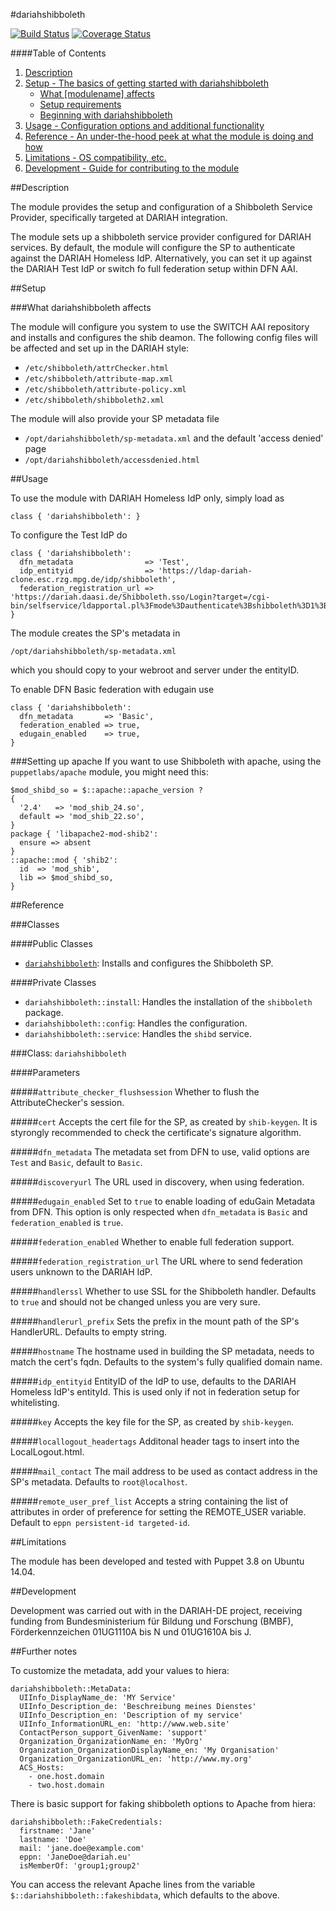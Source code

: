 #dariahshibboleth

[![Build Status](https://api.travis-ci.org/DARIAH-DE/puppetmodule-dariahshibboleth.png?branch=master)](https://travis-ci.org/DARIAH-DE/puppetmodule-dariahshibboleth)
[![Coverage Status](https://coveralls.io/repos/DARIAH-DE/puppetmodule-dariahshibboleth/badge.svg?branch=master&service=github)](https://coveralls.io/github/DARIAH-DE/puppetmodule-dariahshibboleth?branch=master)

####Table of Contents

1. [Description](#description)
2. [Setup - The basics of getting started with dariahshibboleth](#setup)
    * [What [modulename] affects](#what-dariahshibboleth-affects)
    * [Setup requirements](#setup-requirements)
    * [Beginning with dariahshibboleth](#beginning-with-dariahshibboleth)
3. [Usage - Configuration options and additional functionality](#usage)
4. [Reference - An under-the-hood peek at what the module is doing and how](#reference)
5. [Limitations - OS compatibility, etc.](#limitations)
6. [Development - Guide for contributing to the module](#development)

##Description

The module provides the setup and configuration of a Shibboleth Service Provider,
specifically targeted at DARIAH integration.

The module sets up a shibboleth service provider configured for DARIAH services.
By default, the module will configure the SP to authenticate against the DARIAH Homeless IdP.
Alternatively, you can set it up against the DARIAH Test IdP or switch fo full federation setup within DFN AAI.

##Setup

###What dariahshibboleth affects

The module will configure you system to use the SWITCH AAI repository and installs and configures the shib deamon.
The following config files will be affected and set up in the DARIAH style:

* `/etc/shibboleth/attrChecker.html`
* `/etc/shibboleth/attribute-map.xml`
* `/etc/shibboleth/attribute-policy.xml`
* `/etc/shibboleth/shibboleth2.xml`

The module will also provide your SP metadata file
* `/opt/dariahshibboleth/sp-metadata.xml`
and the default 'access denied' page
* `/opt/dariahshibboleth/accessdenied.html`

##Usage

To use the module with DARIAH Homeless IdP only, simply load as
```
class { 'dariahshibboleth': }
```


To configure the Test IdP do
```
class { 'dariahshibboleth':
  dfn_metadata                => 'Test',
  idp_entityid                => 'https://ldap-dariah-clone.esc.rzg.mpg.de/idp/shibboleth',
  federation_registration_url => 'https://dariah.daasi.de/Shibboleth.sso/Login?target=/cgi-bin/selfservice/ldapportal.pl%3Fmode%3Dauthenticate%3Bshibboleth%3D1%3Bnextpage%3Dregistration%3Breturnurl%3D'
}

```

The module creates the SP's metadata in
```
/opt/dariahshibboleth/sp-metadata.xml
```
which you should copy to your webroot and server under the entityID.


To enable DFN Basic federation with edugain use
```
class { 'dariahshibboleth':
  dfn_metadata       => 'Basic',
  federation_enabled => true,
  edugain_enabled    => true,
}

```

###Setting up apache
If you want to use Shibboleth with apache, using the `puppetlabs/apache` module, you might need this:

```
$mod_shibd_so = $::apache::apache_version ?
{
  '2.4'   => 'mod_shib_24.so',
  default => 'mod_shib_22.so',
}
package { 'libapache2-mod-shib2':
  ensure => absent
}
::apache::mod { 'shib2':
  id  => 'mod_shib',
  lib => $mod_shibd_so,
}
```



##Reference

###Classes

####Public Classes
* [`dariahshibboleth`](#class-dariahshibboleth): Installs and configures the Shibboleth SP.

####Private Classes
* `dariahshibboleth::install`: Handles the installation of the `shibboleth` package.
* `dariahshibboleth::config`: Handles the configuration.
* `dariahshibboleth::service`: Handles the `shibd` service.

###Class: `dariahshibboleth`

####Parameters

#####`attribute_checker_flushsession`
Whether to flush the AttributeChecker's session.

#####`cert`
Accepts the cert file for the SP, as created by `shib-keygen`.
It is styrongly recommended to check the certificate's signature algorithm.

#####`dfn_metadata`
The metadata set from DFN to use, valid options are `Test` and `Basic`, default to `Basic`.

#####`discoveryurl`
The URL used in discovery, when using federation.

#####`edugain_enabled`
Set to `true` to enable loading of eduGain Metadata from DFN.
This option is only respected when `dfn_metadata` is `Basic` and `federation_enabled` is `true`.

#####`federation_enabled`
Whether to enable full federation support.

#####`federation_registration_url`
The URL where to send federation users unknown to the DARIAH IdP.

#####`handlerssl`
Whether to use SSL for the Shibboleth handler.
Defaults to `true` and should not be changed unless you are very sure.

#####`handlerurl_prefix`
Sets the prefix in the mount path of the SP's HandlerURL.
Defaults to empty string.

#####`hostname`
The hostname used in building the SP metadata, needs to match the cert's fqdn.
Defaults to the system's fully qualified domain name.

#####`idp_entityid`
EntityID of the IdP to use, defaults to the DARIAH Homeless IdP's entityId.
This is used only if not in federation setup for whitelisting.

#####`key`
Accepts the key file for the SP, as created by `shib-keygen`.

#####`locallogout_headertags`
Additonal header tags to insert into the LocalLogout.html.

#####`mail_contact`
The mail address to be used as contact address in the SP's metadata.
Defaults to `root@localhost`.

#####`remote_user_pref_list`
Accepts a string containing the list of attributes in order of preference for setting the REMOTE_USER variable.
Default to `eppn persistent-id targeted-id`.

##Limitations

The module has been developed and tested with Puppet 3.8 on Ubuntu 14.04.

##Development

Development was carried out with in the DARIAH-DE project, receiving funding from Bundesministerium für Bildung und Forschung (BMBF),
Förderkennzeichen 01UG1110A bis N und 01UG1610A bis J.


##Further notes

To customize the metadata, add your values to hiera:
```
dariahshibboleth::MetaData:
  UIInfo_DisplayName_de: 'MY Service'
  UIInfo_Description_de: 'Beschreibung meines Dienstes'
  UIInfo_Description_en: 'Description of my service'
  UIInfo_InformationURL_en: 'http://www.web.site'
  ContactPerson_support_GivenName: 'support'
  Organization_OrganizationName_en: 'MyOrg'
  Organization_OrganizationDisplayName_en: 'My Organisation'
  Organization_OrganizationURL_en: 'http://www.my.org'
  ACS_Hosts:
    - one.host.domain
    - two.host.domain

```

There is basic support for faking shibboleth options to Apache from hiera:
```
dariahshibboleth::FakeCredentials:
  firstname: 'Jane'
  lastname: 'Doe'
  mail: 'jane.doe@example.com'
  eppn: 'JaneDoe@dariah.eu'
  isMemberOf: 'group1;group2'
```
You can access the relevant Apache lines from the variable `$::dariahshibboleth::fakeshibdata`, which defaults to the above.

